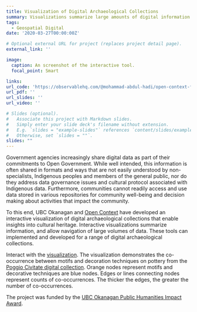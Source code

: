 ```yaml
---
title: Visualization of Digital Archaeological Collections
summary: Visualizations summarize large amounts of digital information and allow the grouping and filtering of data. With visualization tools, archaeologists and community members can interact with digital archaeological information to gain insight into patterns.
tags:
  - Geospatial Digital
date: '2020-03-27T00:00:00Z'

# Optional external URL for project (replaces project detail page).
external_link: ''

image:
  caption: An screenshot of the interactive tool.
  focal_point: Smart

links: 
url_code: 'https://observablehq.com/@mohammad-abdul-hadi/open-context-force-directed-graph-with-tooltip-motif-to-dec'
url_pdf: ''
url_slides: ''
url_video: ''

# Slides (optional).
#   Associate this project with Markdown slides.
#   Simply enter your slide deck's filename without extension.
#   E.g. `slides = "example-slides"` references `content/slides/example-slides.md`.
#   Otherwise, set `slides = ""`.
slides: ""
---
```


Government agencies increasingly share digital data as part of their commitments to Open Government. While well intended, this information is often shared in formats and ways that are not easily understood by non-specialists, Indigenous peoples and members of the general public, nor do they address data governance issues and cultural protocol associated with Indigenous data. Furthermore, communities cannot readily access and use data stored in various repositories for community well-being and decision making about activities that impact the community. 

To this end, UBC Okanagan and [Open Context](https://opencontext.org/) have developed an interactive visualization of digital archaeological collections that enable insights into cultural heritage. Interactive visualizations summarize information, and allow navigation of large volumes of data. These tools can implemented and developed for a range of digital archaeological collections.

Interact with the [visualization](https://observablehq.com/@mohammad-abdul-hadi/open-context-force-directed-graph-with-tooltip-motif-to-dec). The visualization demonstrates the co-occurrence between motifs and decoration techniques on pottery from the [Poggio Civitate digital collection](https://opencontext.org/projects/DF043419-F23B-41DA-7E4D-EE52AF22F92F). Orange nodes represent motifs and decorative techniques are blue nodes. Edges or lines connecting nodes represent counts of co-occurrences. The thicker the edges, the greater the number of co-occurrences.

The project was funded by the [UBC Okanagan Public Humanities Impact Award](https://public-humanities.ok.ubc.ca/2020/09/15/impact-award-project-interactive-visualization-of-digital-archaeological-collections-on-open-context/).